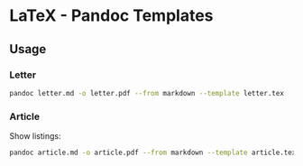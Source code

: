 # LaTeX - Pandoc Templates

## Usage

### Letter

```bash 
pandoc letter.md -o letter.pdf --from markdown --template letter.tex
```

### Article 

Show listings: 

```bash 
pandoc article.md -o article.pdf --from markdown --template article.tex --listings
```

